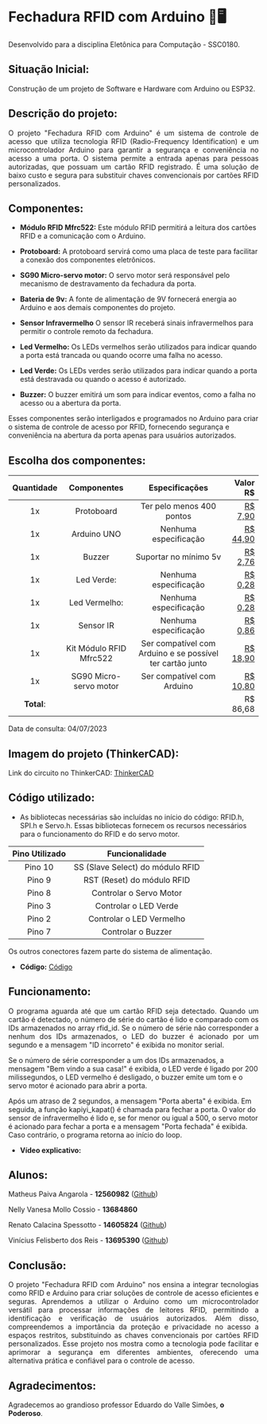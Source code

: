 # Fechadura RFID com Arduino 🚪🖥️

Desenvolvido para a disciplina Eletônica para Computação - SSC0180.

## Situação Inicial:

   Construção de um projeto de Software e Hardware com Arduino ou ESP32. 

## Descrição do projeto:

<p align="justify">
O projeto "Fechadura RFID com Arduino" é um sistema de controle de acesso que utiliza tecnologia RFID (Radio-Frequency Identification) e um microcontrolador Arduino para garantir a segurança e conveniência no acesso a uma porta. O sistema permite a entrada apenas para pessoas autorizadas, que possuam um cartão RFID registrado. É uma solução de baixo custo e segura para substituir chaves convencionais por cartões RFID personalizados.
</p>

## Componentes:

- **Módulo RFID Mfrc522:** Este módulo RFID permitirá a leitura dos cartões RFID e a comunicação com o Arduino.

- **Protoboard:** A protoboard servirá como uma placa de teste para facilitar a conexão dos componentes eletrônicos.

- **SG90 Micro-servo motor:** O servo motor será responsável pelo mecanismo de destravamento da fechadura da porta.

- **Bateria de 9v:** A fonte de alimentação de 9V fornecerá energia ao Arduino e aos demais componentes do projeto.

- **Sensor Infravermelho** O sensor IR receberá sinais infravermelhos para permitir o controle remoto da fechadura.

- **Led Vermelho:** Os LEDs vermelhos serão utilizados para indicar quando a porta está trancada ou quando ocorre uma falha no acesso.

- **Led Verde:** Os LEDs verdes serão utilizados para indicar quando a porta está destravada ou quando o acesso é autorizado.

- **Buzzer:** O buzzer emitirá um som para indicar eventos, como a falha no acesso ou a abertura da porta.

Esses componentes serão interligados e programados no Arduino para criar o sistema de controle de acesso por RFID, fornecendo segurança e conveniência na abertura da porta apenas para usuários autorizados.

## Escolha dos componentes:
| Quantidade    | Componentes   | Especificações | Valor R$  |
| :-------------: |:-------------:| :-------------: |---------:|
| 1x | Protoboard | Ter pelo menos 400 pontos | [R$ 7,90](https://www.a2robotics.com.br/protoboard-400-pontos?gclid=Cj0KCQjwho-lBhC_ARIsAMpgModKQh_Yd51mk2CZSq-UeDmXjzpocMgamMs96h6rPUGi48HFNwdrOj0aAut_EALw_wcB) |
| 1x | Arduino UNO | Nenhuma especificação | [R$ 44,90](https://www.a2robotics.com.br/arduino-uno-r3-smd-com-cabo-usb?gclid=Cj0KCQjwho-lBhC_ARIsAMpgMoeYz1PPURumvn3vMHimuPUyWa5FRoVNcBBkd10MbyTVhgmmoWdttGMaArhIEALw_wcB) |
| 1x | Buzzer | Suportar no mínimo 5v | [R$ 2,76](https://www.eletrogate.com/buzzer-ativo-5v?utm_source=Site&utm_medium=GoogleMerchant&utm_campaign=GoogleMerchant&gad=1&gclid=Cj0KCQjwho-lBhC_ARIsAMpgMoejHugrqEi7QgsucPjVRjOkdlyE81Or8NTz0Kw99CXRk1sbgoH298UaAjQ2EALw_wcB) |
| 1x | Led Verde: | Nenhuma especificação | [R$ 0,28](https://www.eletrogate.com/led-difuso-5mm-verde) |
| 1x | Led Vermelho: | Nenhuma especificação| [R$ 0,28](https://www.eletrogate.com/led-difuso-5mm-vermelho) |
| 1x | Sensor IR | Nenhuma especificação | [R$ 0,86](https://www.eletrogate.com/receptor-universal-infravermelho-vs1838b-38khz?utm_source=Site&utm_medium=GoogleMerchant&utm_campaign=GoogleMerchant&gad=1&gclid=Cj0KCQjwho-lBhC_ARIsAMpgMof6J3S7qVbM0CGkXKdwVsN_nc5x-hejDT2ZEOqHvxISa-tDk4KFWqgaAujfEALw_wcB) |
| 1x | Kit Módulo RFID Mfrc522 | Ser compatível com Arduino e se possível ter cartão junto | [R$ 18,90](https://www.eletrogate.com/kit-modulo-rfid-mfrc522-1356-mhz?utm_source=Site&utm_medium=GoogleMerchant&utm_campaign=GoogleMerchant&gad=1&gclid=Cj0KCQjwho-lBhC_ARIsAMpgMoeiSpDMoc5iKMW2TZq2psyfE9b3DlZ_lAxt_sCvB3Nzflh0vmV7XekaAhZwEALw_wcB) |
| 1x | SG90 Micro-servo motor | Ser compatível com Arduino | [R$ 10,80](https://www.a2robotics.com.br/micro-servo-9g-sg90-towerpro?gclid=Cj0KCQjwho-lBhC_ARIsAMpgMoewGRkvCKO8e6zBvy_ItFOgkjZwRZ9UUszfTuYEneYCG5owjLX5inMaApEIEALw_wcB) |
| **Total**:     |               | | R$ 86,68 |

Data de consulta: 04/07/2023

## Imagem do projeto (ThinkerCAD):

Link do circuito no ThinkerCAD: [ThinkerCAD]()

## Código utilizado:

- As bibliotecas necessárias são incluídas no início do código: RFID.h, SPI.h e Servo.h. Essas bibliotecas fornecem os recursos necessários para o funcionamento do RFID e do servo motor.

| Pino Utilizado    | Funcionalidade  |
| :-------------: |:-------------:|
|Pino 10|SS (Slave Select) do módulo RFID|
|Pino 9|RST (Reset) do módulo RFID|
|Pino 8| Controlar o Servo Motor|
|Pino 3| Controlar o LED Verde|
|Pino 2| Controlar o LED Vermelho|
|Pino 7| Controlar o Buzzer|

Os outros conectores fazem parte do sistema de alimentação.

- **Código:** [Código](https://github.com/MatheusPaivaa/Projeto-Eletronica-USP-Arduino/blob/main/fechaduraRFID/fechaduraRFID.ino)
   
## Funcionamento:
<p align="justify">
O programa aguarda até que um cartão RFID seja detectado. Quando um cartão é detectado, o número de série do cartão é lido e comparado com os IDs armazenados no array rfid_id. Se o número de série não corresponder a nenhum dos IDs armazenados, o LED do buzzer é acionado por um segundo e a mensagem "ID incorreto" é exibida no monitor serial.

Se o número de série corresponder a um dos IDs armazenados, a mensagem "Bem vindo a sua casa!" é exibida, o LED verde é ligado por 200 milissegundos, o LED vermelho é desligado, o buzzer emite um tom e o servo motor é acionado para abrir a porta.

Após um atraso de 2 segundos, a mensagem "Porta aberta" é exibida. Em seguida, a função kapiyi_kapat() é chamada para fechar a porta. O valor do sensor de infravermelho é lido e, se for menor ou igual a 500, o servo motor é acionado para fechar a porta e a mensagem "Porta fechada" é exibida. Caso contrário, o programa retorna ao início do loop.
</p>

- **Vídeo explicativo:**

## Alunos:
Matheus Paiva Angarola - **12560982** ([Github](https://github.com/MatheusPaivaa))

Nelly Vanesa Mollo Cossio -  **13684860**

Renato Calacina Spessotto - **14605824** ([Github](https://github.com/renatocspessotto))

Vinícius Felisberto dos Reis - **13695390** ([Github](https://github.com/viniciusfreiss))

## Conclusão:
<p align="justify">
O projeto "Fechadura RFID com Arduino" nos ensina a integrar tecnologias como RFID e Arduino para criar soluções de controle de acesso eficientes e seguras. Aprendemos a utilizar o Arduino como um microcontrolador versátil para processar informações de leitores RFID, permitindo a identificação e verificação de usuários autorizados. Além disso, compreendemos a importância da proteção e privacidade no acesso a espaços restritos, substituindo as chaves convencionais por cartões RFID personalizados. Esse projeto nos mostra como a tecnologia pode facilitar e aprimorar a segurança em diferentes ambientes, oferecendo uma alternativa prática e confiável para o controle de acesso.
</p>

## Agradecimentos:
Agradecemos ao grandioso professor Eduardo do Valle Simões, **o Poderoso**.
